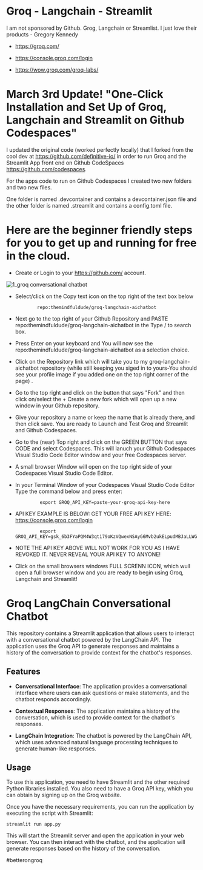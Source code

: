 # Groq - Langchain - Streamlit
I am not sponsored by Github. Grog, Langchain or Streamlist.  I just love their products - Gregory Kennedy

- https://groq.com/

- https://console.groq.com/login

- https://wow.groq.com/groq-labs/

# March 3rd Update! "One-Click Installation and Set Up of Groq, Langchain and Streamlit on Github Codespaces" 

I updated the original code (worked perfectly locally) that I forked from the cool dev at https://github.com/definitive-io/ in order to run Groq and the Streamlit App front end on Github CodeSpaces https://github.com/codespaces.  

For the apps code to run on Github Codespaces I created two new folders and two new files.  

One folder is named .devcontainer and contains a devcontainer.json file and the other folder is named .streamlit and contains a config.toml file.  

# Here are the beginner friendly steps for you to get up and running for free in the cloud. 

- Create or Login to your https://github.com/ account.


![1_groq conversational chatbot](https://github.com/themindfuldude/groq-langchain-aichatbot/assets/130063458/91226ca2-2394-4bfd-9c5c-0027edb6c3d4)



- Select/click on the Copy text icon on the top right of the text box below

              repo:themindfuldude/groq-langchain-aichatbot

- Next go to the top right of your Github Repository and PASTE repo:themindfuldude/groq-langchain-aichatbot in the Type / to search box.
  
- Press Enter on your keyboard and You will now see the repo:themindfuldude/groq-langchain-aichatbot as a selection choice.
   
- Click on the Repository link which will take you to my groq-langchain-aichatbot repository (while still keeping you siged in to yours-You should see your profile image if you added one on the top right corner of the page) .

- Go to the top right and click on the button that says "Fork" and then click on/select the + Create a new fork which will open up a new window in your Github repository. 

- Give your repository a name or keep the name that is already there, and then click save.  You are ready to Launch and Test  Groq and Streamlit and Github Codespaces.
   
- Go to the (near) Top right and click on the GREEN BUTTON that says CODE and select Codespaces.  This will lanuch your Github Codespaces Visual Studio Code Editor window and your free Codespaces server.

- A small browser Window will open on the top right side of your Codespaces Visual Studio Code Editor.

- In your Terminal Window of your Codespaces Visual Studio Code Editor Type the command below and press enter:

               export GROQ_API_KEY=paste-your-groq-api-key-here

- API KEY EXAMPLE IS BELOW: GET YOUR FREE API KEY HERE: https://console.groq.com/login

               export GROQ_API_KEY=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

- NOTE THE API KEY ABOVE WILL NOT WORK FOR YOU AS I HAVE REVOKED IT.  NEVER REVEAL YOUR API KEY TO ANYONE!
    
- Click on the small browsers windows FULL SCRENN ICON, which wull open a full browser window and you are ready to begin using Groq, Langchain and Streamlit!  

# Groq LangChain Conversational Chatbot

This repository contains a Streamlit application that allows users to interact with a conversational chatbot powered by the LangChain API. The application uses the Groq API to generate responses and maintains a history of the conversation to provide context for the chatbot's responses.

## Features

- **Conversational Interface**: The application provides a conversational interface where users can ask questions or make statements, and the chatbot responds accordingly.

- **Contextual Responses**: The application maintains a history of the conversation, which is used to provide context for the chatbot's responses.

- **LangChain Integration**: The chatbot is powered by the LangChain API, which uses advanced natural language processing techniques to generate human-like responses.

## Usage

To use this application, you need to have Streamlit and the other required Python libraries installed. You also need to have a Groq API key, which you can obtain by signing up on the Groq website.

Once you have the necessary requirements, you can run the application by executing the script with Streamlit:

```shell
streamlit run app.py
```

This will start the Streamlit server and open the application in your web browser. You can then interact with the chatbot, and the application will generate responses based on the history of the conversation.

#betterongroq
